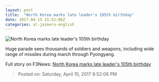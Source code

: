 ```yaml
---
layout: post
title:  "North Korea marks late leader's 105th birthday"
date: 2017-04-15 15:52:06Z
categories: al-jazeera-english
---
```


![North Korea marks late leader's 105th birthday](http://www.aljazeera.com/mritems/Images/2017/4/15/4bbf9654bbe84240af68e66fc826b3f6_18.jpg)

Huge parade sees thousands of soldiers and weapons, including wide range of missiles during march through Pyongyang.


Full story on F3News: [North Korea marks late leader's 105th birthday](http://www.f3nws.com/n/TPJ32E)

> Posted on: Saturday, April 15, 2017 8:52:06 PM
